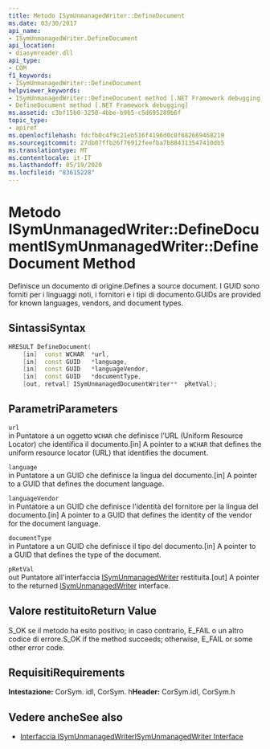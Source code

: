```yaml
---
title: Metodo ISymUnmanagedWriter::DefineDocument
ms.date: 03/30/2017
api_name:
- ISymUnmanagedWriter.DefineDocument
api_location:
- diasymreader.dll
api_type:
- COM
f1_keywords:
- ISymUnmanagedWriter::DefineDocument
helpviewer_keywords:
- ISymUnmanagedWriter::DefineDocument method [.NET Framework debugging]
- DefineDocument method [.NET Framework debugging]
ms.assetid: c3bf15b0-3250-4bbe-b9b5-c5d695289b6f
topic_type:
- apiref
ms.openlocfilehash: fdcfb0c4f9c21eb516f4196d0c8f682669468219
ms.sourcegitcommit: 27db07ffb26f76912feefba7b884313547410db5
ms.translationtype: MT
ms.contentlocale: it-IT
ms.lasthandoff: 05/19/2020
ms.locfileid: "83615228"
---
```

# <a name="isymunmanagedwriterdefinedocument-method"></a><span data-ttu-id="3b20c-102">Metodo ISymUnmanagedWriter::DefineDocument</span><span class="sxs-lookup"><span data-stu-id="3b20c-102">ISymUnmanagedWriter::DefineDocument Method</span></span>
<span data-ttu-id="3b20c-103">Definisce un documento di origine.</span><span class="sxs-lookup"><span data-stu-id="3b20c-103">Defines a source document.</span></span> <span data-ttu-id="3b20c-104">I GUID sono forniti per i linguaggi noti, i fornitori e i tipi di documento.</span><span class="sxs-lookup"><span data-stu-id="3b20c-104">GUIDs are provided for known languages, vendors, and document types.</span></span>  
  
## <a name="syntax"></a><span data-ttu-id="3b20c-105">Sintassi</span><span class="sxs-lookup"><span data-stu-id="3b20c-105">Syntax</span></span>  
  
```cpp  
HRESULT DefineDocument(  
    [in]  const WCHAR  *url,  
    [in]  const GUID   *language,  
    [in]  const GUID   *languageVendor,  
    [in]  const GUID   *documentType,  
    [out, retval] ISymUnmanagedDocumentWriter**  pRetVal);  
```  
  
## <a name="parameters"></a><span data-ttu-id="3b20c-106">Parametri</span><span class="sxs-lookup"><span data-stu-id="3b20c-106">Parameters</span></span>  
 `url`  
 <span data-ttu-id="3b20c-107">in Puntatore a un oggetto `WCHAR` che definisce l'URL (Uniform Resource Locator) che identifica il documento.</span><span class="sxs-lookup"><span data-stu-id="3b20c-107">[in] A pointer to a `WCHAR` that defines the uniform resource locator (URL) that identifies the document.</span></span>  
  
 `language`  
 <span data-ttu-id="3b20c-108">in Puntatore a un GUID che definisce la lingua del documento.</span><span class="sxs-lookup"><span data-stu-id="3b20c-108">[in] A pointer to a GUID that defines the document language.</span></span>  
  
 `languageVendor`  
 <span data-ttu-id="3b20c-109">in Puntatore a un GUID che definisce l'identità del fornitore per la lingua del documento.</span><span class="sxs-lookup"><span data-stu-id="3b20c-109">[in] A pointer to a GUID that defines the identity of the vendor for the document language.</span></span>  
  
 `documentType`  
 <span data-ttu-id="3b20c-110">in Puntatore a un GUID che definisce il tipo del documento.</span><span class="sxs-lookup"><span data-stu-id="3b20c-110">[in] A pointer to a GUID that defines the type of the document.</span></span>  
  
 `pRetVal`  
 <span data-ttu-id="3b20c-111">out Puntatore all'interfaccia [ISymUnmanagedWriter](isymunmanagedwriter-interface.md) restituita.</span><span class="sxs-lookup"><span data-stu-id="3b20c-111">[out] A pointer to the returned [ISymUnmanagedWriter](isymunmanagedwriter-interface.md) interface.</span></span>  
  
## <a name="return-value"></a><span data-ttu-id="3b20c-112">Valore restituito</span><span class="sxs-lookup"><span data-stu-id="3b20c-112">Return Value</span></span>  
 <span data-ttu-id="3b20c-113">S_OK se il metodo ha esito positivo; in caso contrario, E_FAIL o un altro codice di errore.</span><span class="sxs-lookup"><span data-stu-id="3b20c-113">S_OK if the method succeeds; otherwise, E_FAIL or some other error code.</span></span>  
  
## <a name="requirements"></a><span data-ttu-id="3b20c-114">Requisiti</span><span class="sxs-lookup"><span data-stu-id="3b20c-114">Requirements</span></span>  
 <span data-ttu-id="3b20c-115">**Intestazione:** CorSym. idl, CorSym. h</span><span class="sxs-lookup"><span data-stu-id="3b20c-115">**Header:** CorSym.idl, CorSym.h</span></span>  
  
## <a name="see-also"></a><span data-ttu-id="3b20c-116">Vedere anche</span><span class="sxs-lookup"><span data-stu-id="3b20c-116">See also</span></span>

- [<span data-ttu-id="3b20c-117">Interfaccia ISymUnmanagedWriter</span><span class="sxs-lookup"><span data-stu-id="3b20c-117">ISymUnmanagedWriter Interface</span></span>](isymunmanagedwriter-interface.md)
